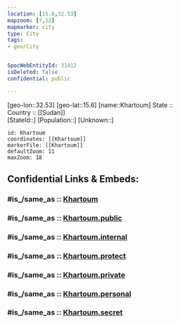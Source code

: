 ```yaml
---
location: [15.6,32.53] 
mapzoom: [7,12] 
mapmarker: city 
type: City
tags:
- geo/City


SpocWebEntityId: 31412
isDeleted: false
confidential: public

---
```

[geo-lon::32.53] 
[geo-lat::15.6] 
[name::Khartoum] 
State ::  
Country :: [[Sudan]]  
[StateId::] 
[Population::] 
[Unknown::] 


```leaflet
id: Khartoum
coordinates: [[Khartoum]] 
markerFile: [[Khartoum]] 
defaultZoom: 11 
maxZoom: 18
```


## Confidential Links & Embeds: 

### #is_/same_as :: [Khartoum](/_Standards/Earth/Continent/Africa/Africa~East/Sudan~North/States~Sudan~North/Khartoum/City/Khartoum.md) 

### #is_/same_as :: [Khartoum.public](/_public/Earth/Continent/Africa/Africa~East/Sudan~North/States~Sudan~North/Khartoum/City/Khartoum.public.md) 

### #is_/same_as :: [Khartoum.internal](/_internal/Earth/Continent/Africa/Africa~East/Sudan~North/States~Sudan~North/Khartoum/City/Khartoum.internal.md) 

### #is_/same_as :: [Khartoum.protect](/_protect/Earth/Continent/Africa/Africa~East/Sudan~North/States~Sudan~North/Khartoum/City/Khartoum.protect.md) 

### #is_/same_as :: [Khartoum.private](/_private/Earth/Continent/Africa/Africa~East/Sudan~North/States~Sudan~North/Khartoum/City/Khartoum.private.md) 

### #is_/same_as :: [Khartoum.personal](/_personal/Earth/Continent/Africa/Africa~East/Sudan~North/States~Sudan~North/Khartoum/City/Khartoum.personal.md) 

### #is_/same_as :: [Khartoum.secret](/_secret/Earth/Continent/Africa/Africa~East/Sudan~North/States~Sudan~North/Khartoum/City/Khartoum.secret.md)

